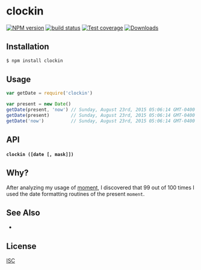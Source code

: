 # clockin
[![NPM version][npm-image]][npm-url]
[![build status][travis-image]][travis-url]
[![Test coverage][coveralls-image]][coveralls-url]
[![Downloads][downloads-image]][downloads-url]

## Installation
```bash
$ npm install clockin
```

## Usage
```js
var getDate = require('clockin')

var present = new Date()
getDate(present, 'now') // Sunday, August 23rd, 2015 05:06:14 GMT-0400
getDate(present)        // Sunday, August 23rd, 2015 05:06:14 GMT-0400
getDate('now')          // Sunday, August 23rd, 2015 05:06:14 GMT-0400
```

## API

#### `clockin ([date [, mask]])` 

## Why?
After analyzing my usage of [moment](https://www.npmjs.com/package/moment), I discovered that 99 out of 100 times I used
the date formatting routines of the present `moment`. 

## See Also
-

## License
[ISC](https://tldrlegal.com/license/ISC-license)

[npm-image]: https://img.shields.io/npm/v/clockin.svg?style=flat-square
[npm-url]: https://npmjs.org/package/clockin
[travis-image]: https://img.shields.io/travis/akileez/clockin.svg?style=flat-square
[travis-url]: https://travis-ci.org/akileez/clockin
[coveralls-image]: https://img.shields.io/coveralls/akileez/clockin.svg?style=flat-square
[coveralls-url]: https://coveralls.io/r/akileez/clockin?branch=master
[downloads-image]: http://img.shields.io/npm/dm/clockin.svg?style=flat-square
[downloads-url]: https://npmjs.org/package/clockin
